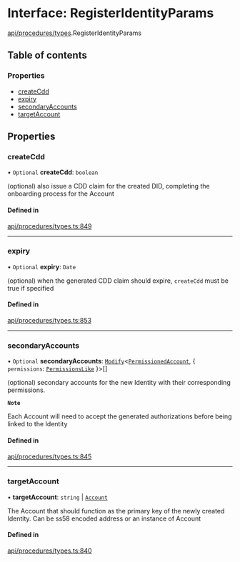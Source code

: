# Interface: RegisterIdentityParams

[api/procedures/types](../wiki/api.procedures.types).RegisterIdentityParams

## Table of contents

### Properties

- [createCdd](../wiki/api.procedures.types.RegisterIdentityParams#createcdd)
- [expiry](../wiki/api.procedures.types.RegisterIdentityParams#expiry)
- [secondaryAccounts](../wiki/api.procedures.types.RegisterIdentityParams#secondaryaccounts)
- [targetAccount](../wiki/api.procedures.types.RegisterIdentityParams#targetaccount)

## Properties

### createCdd

• `Optional` **createCdd**: `boolean`

(optional) also issue a CDD claim for the created DID, completing the onboarding process for the Account

#### Defined in

[api/procedures/types.ts:849](https://github.com/PolymeshAssociation/polymesh-sdk/blob/9a8715021/src/api/procedures/types.ts#L849)

___

### expiry

• `Optional` **expiry**: `Date`

(optional) when the generated CDD claim should expire, `createCdd` must be true if specified

#### Defined in

[api/procedures/types.ts:853](https://github.com/PolymeshAssociation/polymesh-sdk/blob/9a8715021/src/api/procedures/types.ts#L853)

___

### secondaryAccounts

• `Optional` **secondaryAccounts**: [`Modify`](../wiki/types.utils#modify)\<[`PermissionedAccount`](../wiki/api.entities.types.PermissionedAccount), \{ `permissions`: [`PermissionsLike`](../wiki/api.entities.types#permissionslike)  }\>[]

(optional) secondary accounts for the new Identity with their corresponding permissions.

**`Note`**

Each Account will need to accept the generated authorizations before being linked to the Identity

#### Defined in

[api/procedures/types.ts:845](https://github.com/PolymeshAssociation/polymesh-sdk/blob/9a8715021/src/api/procedures/types.ts#L845)

___

### targetAccount

• **targetAccount**: `string` \| [`Account`](../wiki/api.entities.Account.Account)

The Account that should function as the primary key of the newly created Identity. Can be ss58 encoded address or an instance of Account

#### Defined in

[api/procedures/types.ts:840](https://github.com/PolymeshAssociation/polymesh-sdk/blob/9a8715021/src/api/procedures/types.ts#L840)
